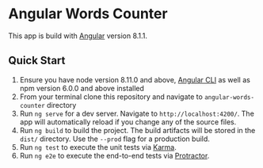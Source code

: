 # Angular Words Counter

This app is build with [Angular](https://github.com/angular) version 8.1.1.

## Quick Start

1. Ensure you have node version 8.11.0 and above, [Angular CLI](https://github.com/angular/angular-cli) as well as npm version 6.0.0 and above installed
2. From your terminal clone this repository and  navigate to `angular-words-counter` directory
3. Run `ng serve` for a dev server. Navigate to `http://localhost:4200/`. The app will automatically reload if you change any of the source files.
4. Run `ng build` to build the project. The build artifacts will be stored in the `dist/` directory. Use the `--prod` flag for a production build.
5. Run `ng test` to execute the unit tests via [Karma](https://karma-runner.github.io).
6. Run `ng e2e` to execute the end-to-end tests via [Protractor](http://www.protractortest.org/).
